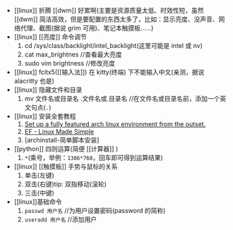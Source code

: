 - [[linux]] 折腾 [[dwm]] 好累啊(主要是资源质量太低、时效性短，虽然 [[dwm]] 简洁高效，但是要配置的东西太多了，比如：显示亮度、没声音、网络代理、截图(据说 grim 可用)、笔记本触摸板……)
- [[linux]] [[亮度]] 命令调节  
  1. cd /sys/class/backlight/intel_backlight(这里可能是 intel 或 nv)
  2. cat max_brightnes //查看最大亮度
  3. sudo vim brightness //修改亮度
- [[linux]] fcitx5([[输入法]]) 在 kitty(终端) 下不能输入中文(亲测，据说 alacritty 也是)
- [[linux]] 隐藏文件和目录  
  1. mv 文件名或目录名 .文件名或.目录名 //在文件名或目录名前，添加一个英文句点(`.`)
- [[linux]] 安装全套教程  
  1. [Set up a fully featured arch linux environment from the outset.](https://github.com/LucasWang474/Arch-Configurations)
  2. [EF - Linux Made Simple](https://www.youtube.com/c/EFLinuxMadeSimple/playlists)
  3. [archinstall-简单脚本安装]
- [[python]] 四则运算(简便 [[计算器]] )  
  1. `*`(乘号，举例：`1386*768`，回车即可得到运算结果)
- [[linux]] [[触摸板]] 手势与鼠标的关系  
  1. 单击(左键)
  2. 双击(右键)tip: 双指移动(滚轮)
  3. 三击(中键)
- [[linux]]基础命令  
  1. `passwd 用户名` //为用户设置密码(password 的简称)
  2. `useradd 用户名` //添加用户
